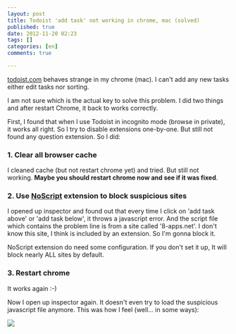 ```yaml
---
layout: post
title: Todoist 'add task' not working in chrome, mac (solved)
published: true
date: 2012-11-20 02:23
tags: []
categories: [en]
comments: true

---
```

[todoist.com][1] behaves strange in my chrome (mac). I can't add any new tasks either edit tasks nor sorting.

I am not sure which is the actual key to solve this problem. I did two things and after restart Chrome, it back to works correctly.

First, I found that when I use Todoist in incognito mode (browse in private), it works all right. So I try to disable extensions one-by-one. But still not found any question extension. So I did:


### 1. Clear all browser cache

I cleaned cache (but not restart chrome yet) and tried. But still not working. **Maybe you should restart chrome now and see if it was fixed**.


### 2. Use [NoScript][2] extension to block suspicious sites

I opened up inspector and found out that every time I click on 'add task above' or 'add task below', it throws a javascript error. And the script file which contains the problem line is from a site called '8-apps.net'. I don't know this site, I think is included by an extension. So I'm gonna block it.

NoScript extension do need some configuration. If you don't set it up, It will block nearly ALL sites by default.


### 3. Restart chrome

It works again :-)


Now I open up inspector again. It doesn't even try to load the suspicious javascript file anymore. This was how I feel (well... in some ways):


[![][3]][4]




[1]: http://todoist.com/
[2]: https://chrome.google.com/webstore/detail/notscripts/odjhifogjcknibkahlpidmdajjpkkcfn
[3]: http://4.bp.blogspot.com/-VbW0Vjhp9jU/UKvJcLZF9-I/AAAAAAAAA8c/P1WxbdwwqjY/s400/3r1wn0.jpeg
[4]: http://4.bp.blogspot.com/-VbW0Vjhp9jU/UKvJcLZF9-I/AAAAAAAAA8c/P1WxbdwwqjY/s1600/3r1wn0.jpeg
